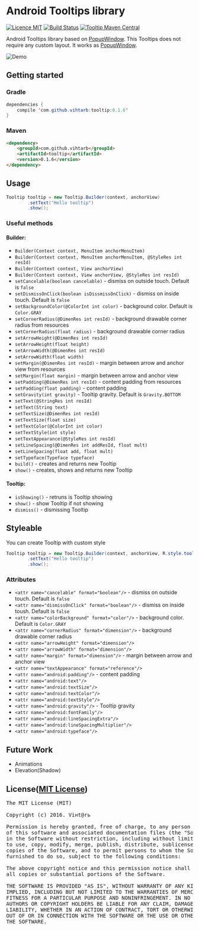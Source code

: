 # Android Tooltips library

[![Licence MIT](https://img.shields.io/badge/licence-MIT-blue.svg)](https://bitbucket.org/ViHtarb/tooltip/src/ccb911a31d9749e3e607cdfd93c6485dcdde056d/LICENSE?at=master&fileviewer=file-view-default)
[![Build Status](https://travis-ci.org/ViHtarb/Tooltip.svg?branch=master)](https://travis-ci.org/ViHtarb/Tooltip)
[![Tooltip Maven Central](https://img.shields.io/badge/Tooltip%20Maven%20Central-0.1.6-brightgreen.svg?style=flat)](http://search.maven.org/#search%7Cga%7C1%7Cg%3A%22com.github.vihtarb%22)

Android Tooltips library based on [PopupWindow](http://developer.android.com/intl/pt-br/reference/android/widget/PopupWindow.html). This Tooltips does not require any custom layout. It works as [PopupWindow](http://developer.android.com/intl/pt-br/reference/android/widget/PopupWindow.html).

![Demo](https://raw.githubusercontent.com/ViHtarb/Tooltip/master/art/demo.gif)

## Getting started
### Gradle
```java
dependencies {
    compile 'com.github.vihtarb:tooltip:0.1.6'
}
```
### Maven
```html
<dependency>
    <groupId>com.github.vihtarb</groupId>
    <artifactId>tooltip</artifactId>
    <version>0.1.6</version>
</dependency>
```
## Usage
```java
Tooltip tooltip = new Tooltip.Builder(context, anchorView)
        .setText("Hello tooltip")
        .show();
```
### Useful methods
#### Builder:
- `Builder(Context context, MenuItem anchorMenuItem)`
- `Builder(Context context, MenuItem anchorMenuItem, @StyleRes int resId)`
- `Builder(Context context, View anchorView)`
- `Builder(Context context, View anchorView, @StyleRes int resId)`
- `setCancelable(boolean cancelable)` - dismiss on outside touch. Default is `false`
- `setDismissOnClick(boolean isDissmissOnClick)` - dismiss on inside touch. Default is `false`
- `setBackgroundColor(@ColorInt int color)` - background color. Default is `Color.GRAY`
- `setCornerRadius(@DimenRes int resId)` - background drawable corner radius from resources
- `setCornerRadius(float radius)` - background drawable corner radius
- `setArrowHeight(@DimenRes int resId)`
- `setArrowHeight(float height)`
- `setArrowWidth(@DimenRes int resId)`
- `setArrowWidth(float width)`
- `setMargin(@DimenRes int resId)` - margin between arrow and anchor view from resources
- `setMargin(float margin)` - margin between arrow and anchor view
- `setPadding(@DimenRes int resId)` - content padding from resources
- `setPadding(float padding)` - content padding
- `setGravity(int gravity)` - Tooltip gravity. Default is `Gravity.BOTTOM`
- `setText(@StringRes int resId)`
- `setText(String text)`
- `setTextSize(@DimenRes int resId)`
- `setTextSize(float size)`
- `setTextColor(@ColorInt int color)`
- `setTextStyle(int style)`
- `setTextAppearance(@StyleRes int resId)`
- `setLineSpacing(@DimenRes int addResId, float mult)`
- `setLineSpacing(float add, float mult)`
- `setTypeface(Typeface typeface)`
- `build()` - creates and returns new Tooltip
- `show()` - creates, shows and returns new Tooltip

#### Tooltip:
- `isShowing()` - retruns is Tooltip showing
- `show()` - show Tooltip if not showing
- `dismiss()` - dismissing Tooltip

## Styleable
You can create Tooltip with custom style
```java
Tooltip tooltip = new Tooltip.Builder(context, anchorView, R.style.tooltip)
        .setText("Hello tooltip")
        .show();
```
### Attributes
- `<attr name="cancelable" format="boolean"/>` - dismiss on outside touch. Default is `false`
- `<attr name="dismissOnClick" format="boolean"/>` - dismiss on inside toush. Default is `false`
- `<attr name="colorBackground" format="color"/>` - background color. Default is `Color.GRAY`
- `<attr name="cornerRadius" format="dimension"/>` - background drawable corner radius
- `<attr name="arrowHeight" format="dimension"/>`
- `<attr name="arrowWidth" format="dimension"/>`
- `<attr name="margin" format="dimension"/>` - margin between arrow and anchor view
- `<attr name="textAppearance" format="reference"/>`
- `<attr name="android:padding"/>` - content padding
- `<attr name="android:text"/>`
- `<attr name="android:textSize"/>`
- `<attr name="android:textColor"/>`
- `<attr name="android:textStyle"/>`
- `<attr name="android:gravity"/>` - Tooltip gravity
- `<attr name="android:fontFamily"/>`
- `<attr name="android:lineSpacingExtra"/>`
- `<attr name="android:lineSpacingMultiplier"/>`
- `<attr name="android:typeface"/>`

## Future Work
- Animations
- Elevation(Shadow)

## License([MIT License](http://opensource.org/licenses/MIT))
<pre>
The MIT License (MIT)

Copyright (c) 2016. Viнt@rь

Permission is hereby granted, free of charge, to any person obtaining a copy
of this software and associated documentation files (the "Software"), to deal
in the Software without restriction, including without limitation the rights
to use, copy, modify, merge, publish, distribute, sublicense, and/or sell
copies of the Software, and to permit persons to whom the Software is
furnished to do so, subject to the following conditions:

The above copyright notice and this permission notice shall be included in
all copies or substantial portions of the Software.

THE SOFTWARE IS PROVIDED "AS IS", WITHOUT WARRANTY OF ANY KIND, EXPRESS OR
IMPLIED, INCLUDING BUT NOT LIMITED TO THE WARRANTIES OF MERCHANTABILITY,
FITNESS FOR A PARTICULAR PURPOSE AND NONINFRINGEMENT. IN NO EVENT SHALL THE
AUTHORS OR COPYRIGHT HOLDERS BE LIABLE FOR ANY CLAIM, DAMAGES OR OTHER
LIABILITY, WHETHER IN AN ACTION OF CONTRACT, TORT OR OTHERWISE, ARISING FROM,
OUT OF OR IN CONNECTION WITH THE SOFTWARE OR THE USE OR OTHER DEALINGS IN
THE SOFTWARE.
</pre>
